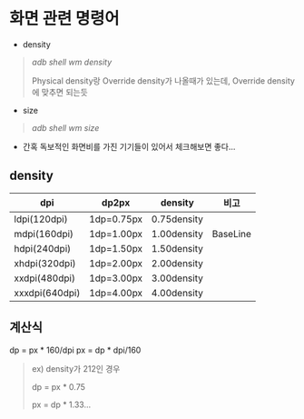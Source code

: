# 화면 관련 명령어
- density
> *adb shell wm density*
> 
> Physical density랑 Override density가 나올때가 있는데, Override density에 맞추면 되는듯
- size
> *adb shell wm size*
  - 간혹 독보적인 화면비를 가진 기기들이 있어서 체크해보면 좋다...

## density
|dpi|dp2px|density|비고|
|---|---|---|---|
|ldpi(120dpi)|1dp=0.75px|0.75density||
|mdpi(160dpi)|1dp=1.00px|1.00density|BaseLine|
|hdpi(240dpi)|1dp=1.50px|1.50density||
|xhdpi(320dpi)|1dp=2.00px|2.00density||
|xxdpi(480dpi)|1dp=3.00px|3.00density||
|xxxdpi(640dpi)|1dp=4.00px|4.00density||


## 계산식
dp = px * 160/dpi
px = dp * dpi/160
> ex) density가 212인 경우
> 
> dp = px * 0.75
> 
> px = dp * 1.33...

